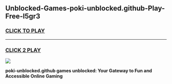 
## Unblocked-Games-poki-unblocked.github-Play-Free-l5gr3
<h3>
<a href="https://premium76.site?title=poki-unblocked.github&ref=21A">CLICK TO PLAY</a></h3>
<hr>

<h3>
<a href="https://premium76.site?title=poki-unblocked.github&ref=21A">CLICK 2 PLAY</a>
  
</h3>

<a href="https://premium76.site?title=poki-unblocked.github&ref=21A"><img src="https://clearcache.store/games.png"></a>


**poki-unblocked.github games unblocked: Your Gateway to Fun and Accessible Online Gaming**
